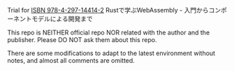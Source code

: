 Trial for [ISBN 978-4-297-14414-2](https://gihyo.jp/dp/ebook/2024/978-4-297-14414-2) Rustで学ぶWebAssembly - 入門からコンポーネントモデルによる開発まで

This repo is NEITHER official repo NOR related with the author and the publisher. Please DO NOT ask them about this repo.

There are some modifications to adapt to the latest environment without notes, and almost all comments are omitted.